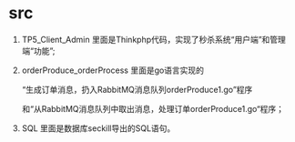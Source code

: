 # src
1. TP5_Client_Admin 里面是Thinkphp代码，实现了秒杀系统“用户端”和管理端“功能”;

2. orderProduce_orderProcess 里面是go语言实现的

   “生成订单消息，扔入RabbitMQ消息队列orderProduce1.go”程序

   和“从RabbitMQ消息队列中取出消息，处理订单orderProduce1.go“程序；

3. SQL 里面是数据库seckill导出的SQL语句。